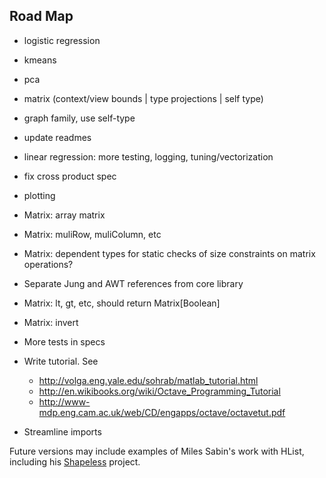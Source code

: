 
Road Map
--------

* logistic regression
* kmeans
* pca

* matrix (context/view bounds | type projections | self type)
* graph family, use self-type
* update readmes

* linear regression: more testing, logging, tuning/vectorization
* fix cross product spec
* plotting
* Matrix: array matrix
* Matrix: muliRow, muliColumn, etc
* Matrix: dependent types for static checks of size constraints on matrix operations?
* Separate Jung and AWT references from core library

* Matrix: lt, gt, etc, should return Matrix[Boolean]
* Matrix: invert
* More tests in specs
* Write tutorial. See
   * http://volga.eng.yale.edu/sohrab/matlab_tutorial.html
   * http://en.wikibooks.org/wiki/Octave_Programming_Tutorial
   * http://www-mdp.eng.cam.ac.uk/web/CD/engapps/octave/octavetut.pdf

* Streamline imports

Future versions may include examples of Miles Sabin's work with HList, including his [Shapeless](https://github.com/milessabin/shapeless) project.

